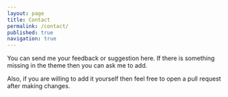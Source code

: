 ```yaml
---
layout: page
title: Contact
permalink: /contact/
published: true
navigation: true
---
```


You can send me your feedback or suggestion here. If there is something missing in the theme then you can ask me to add. 

Also, if you are willing to add it yourself then feel free to open a pull request after making changes.
